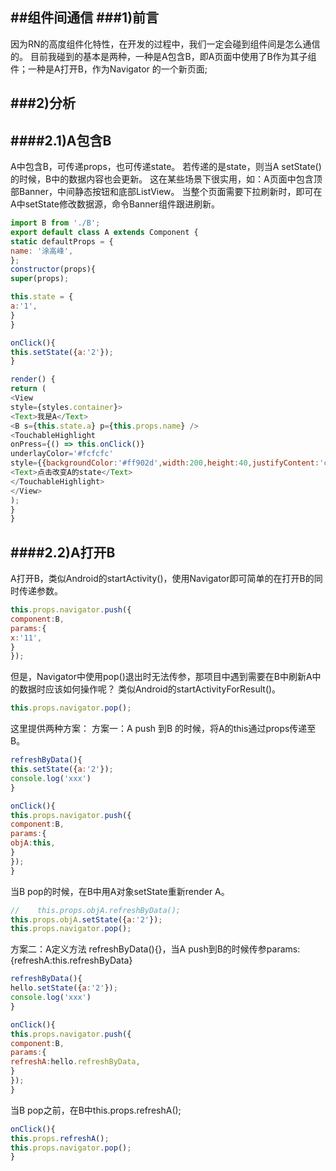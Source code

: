 
##组件间通信
###1)前言
---
因为RN的高度组件化特性，在开发的过程中，我们一定会碰到组件间是怎么通信的。
目前我碰到的基本是两种，一种是A包含B，即A页面中使用了B作为其子组件；一种是A打开B，作为Navigator
的一个新页面;

###2)分析
---
####2.1)A包含B
---
A中包含B，可传递props，也可传递state。
若传递的是state，则当A setState()的时候，B中的数据内容也会更新。
这在某些场景下很实用，如：A页面中包含顶部Banner，中间静态按钮和底部ListView。 
当整个页面需要下拉刷新时，即可在A中setState修改数据源，命令Banner组件跟进刷新。
```javascript
import B from './B';
export default class A extends Component {
static defaultProps = {
name: '涂高峰',
}; 
constructor(props){
super(props);

this.state = {
a:'1',
}
}

onClick(){
this.setState({a:'2'});
}

render() {
return (
<View 
style={styles.container}>
<Text>我是A</Text>
<B s={this.state.a} p={this.props.name} />
<TouchableHighlight
onPress={() => this.onClick()}
underlayColor='#fcfcfc'
style={{backgroundColor:'#ff902d',width:200,height:40,justifyContent:'center',alignItems:'center'}}>
<Text>点击改变A的state</Text>
</TouchableHighlight>
</View>
);
}
}
```

####2.2)A打开B
---
A打开B，类似Android的startActivity()，使用Navigator即可简单的在打开B的同时传递参数。
``` javascript
this.props.navigator.push({
component:B,
params:{
x:'11',
}
});
```
但是，Navigator中使用pop()退出时无法传参，那项目中遇到需要在B中刷新A中的数据时应该如何操作呢？
类似Android的startActivityForResult()。
```javascript
this.props.navigator.pop();
```
这里提供两种方案：
方案一：A push 到B 的时候，将A的this通过props传递至B。
```javascript
refreshByData(){
this.setState({a:'2'});
console.log('xxx')
}

onClick(){
this.props.navigator.push({
component:B,
params:{
objA:this,
}
});
}
```
当B pop的时候，在B中用A对象setState重新render A。
```javascript
//    this.props.objA.refreshByData();  
this.props.objA.setState({a:'2'}); 
this.props.navigator.pop();
```

方案二：A定义方法 refreshByData(){}，当A push到B的时候传参params:{refreshA:this.refreshByData}
```javascript
refreshByData(){
hello.setState({a:'2'});
console.log('xxx')
}

onClick(){
this.props.navigator.push({
component:B,
params:{
refreshA:hello.refreshByData,
}
});
}
```
当B pop之前，在B中this.props.refreshA();
```javascript
onClick(){
this.props.refreshA();
this.props.navigator.pop();
}
```